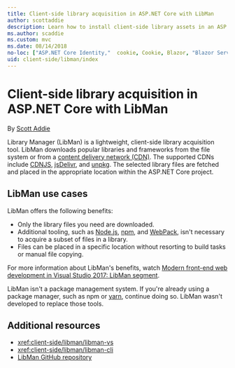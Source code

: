 ```yaml
---
title: Client-side library acquisition in ASP.NET Core with LibMan
author: scottaddie
description: Learn how to install client-side library assets in an ASP.NET Core project using Library Manager (LibMan).
ms.author: scaddie
ms.custom: mvc
ms.date: 08/14/2018
no-loc: ["ASP.NET Core Identity,"  cookie, Cookie, Blazor, "Blazor Server", "Blazor WebAssembly", "Identity", "Let's Encrypt", Razor, SignalR]
uid: client-side/libman/index
---
```

# Client-side library acquisition in ASP.NET Core with LibMan

By [Scott Addie](https://twitter.com/Scott_Addie)

Library Manager (LibMan) is a lightweight, client-side library acquisition tool. LibMan downloads popular libraries and frameworks from the file system or from a [content delivery network (CDN)](https://wikipedia.org/wiki/Content_delivery_network). The supported CDNs include [CDNJS](https://cdnjs.com/), [jsDelivr](https://www.jsdelivr.com/), and [unpkg](https://unpkg.com/#/). The selected library files are fetched and placed in the appropriate location within the ASP.NET Core project.

## LibMan use cases

LibMan offers the following benefits:

* Only the library files you need are downloaded.
* Additional tooling, such as [Node.js](https://nodejs.org), [npm](https://www.npmjs.com), and [WebPack](https://webpack.js.org), isn't necessary to acquire a subset of files in a library.
* Files can be placed in a specific location without resorting to build tasks or manual file copying.

For more information about LibMan's benefits, watch [Modern front-end web development in Visual Studio 2017: LibMan segment](https://channel9.msdn.com/Events/Build/2017/B8073#time=43m34s).

LibMan isn't a package management system. If you're already using a package manager, such as npm or [yarn](https://yarnpkg.com), continue doing so. LibMan wasn't developed to replace those tools.

## Additional resources

* <xref:client-side/libman/libman-vs>
* <xref:client-side/libman/libman-cli>
* [LibMan GitHub repository](https://github.com/aspnet/LibraryManager)
